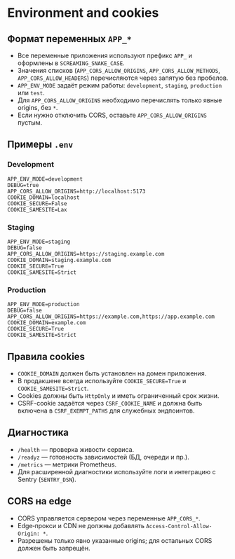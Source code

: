 # Environment and cookies

## Формат переменных `APP_*`
- Все переменные приложения используют префикс `APP_` и оформлены в `SCREAMING_SNAKE_CASE`.
- Значения списков (`APP_CORS_ALLOW_ORIGINS`, `APP_CORS_ALLOW_METHODS`, `APP_CORS_ALLOW_HEADERS`) перечисляются через запятую без пробелов.
- `APP_ENV_MODE` задаёт режим работы: `development`, `staging`, `production` или `test`.
- Для `APP_CORS_ALLOW_ORIGINS` необходимо перечислять только явные origins, без `*`.
- Если нужно отключить CORS, оставьте `APP_CORS_ALLOW_ORIGINS` пустым.

## Примеры `.env`

### Development
```env
APP_ENV_MODE=development
DEBUG=true
APP_CORS_ALLOW_ORIGINS=http://localhost:5173
COOKIE_DOMAIN=localhost
COOKIE_SECURE=False
COOKIE_SAMESITE=Lax
```

### Staging
```env
APP_ENV_MODE=staging
DEBUG=false
APP_CORS_ALLOW_ORIGINS=https://staging.example.com
COOKIE_DOMAIN=staging.example.com
COOKIE_SECURE=True
COOKIE_SAMESITE=Strict
```

### Production
```env
APP_ENV_MODE=production
DEBUG=false
APP_CORS_ALLOW_ORIGINS=https://example.com,https://app.example.com
COOKIE_DOMAIN=example.com
COOKIE_SECURE=True
COOKIE_SAMESITE=Strict
```

## Правила cookies
- `COOKIE_DOMAIN` должен быть установлен на домен приложения.
- В продакшене всегда используйте `COOKIE_SECURE=True` и `COOKIE_SAMESITE=Strict`.
- Cookies должны быть `HttpOnly` и иметь ограниченный срок жизни.
- CSRF-cookie задаётся через `CSRF_COOKIE_NAME` и должна быть включена в `CSRF_EXEMPT_PATHS` для служебных эндпоинтов.

## Диагностика
- `/health` — проверка живости сервиса.
- `/readyz` — готовность зависимостей (БД, очереди и пр.).
- `/metrics` — метрики Prometheus.
- Для расширенной диагностики используйте логи и интеграцию с Sentry (`SENTRY_DSN`).

## CORS на edge
- CORS управляется сервером через переменные `APP_CORS_*`.
- Edge‑прокси и CDN не должны добавлять `Access-Control-Allow-Origin: *`.
- Разрешены только явно указанные origins; для остальных CORS должен быть запрещён.

